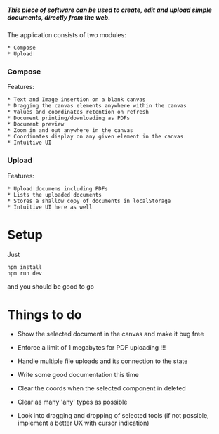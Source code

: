 ##### This piece of software can be used to create, edit and upload simple documents, directly from the web.

The application consists of two modules:  

    * Compose
    * Upload

### Compose 

Features:

    * Text and Image insertion on a blank canvas
    * Dragging the canvas elements anywhere within the canvas
    * Values and coordinates retention on refresh
    * Document printing/downloading as PDFs
    * Document preview
    * Zoom in and out anywhere in the canvas 
    * Coordinates display on any given element in the canvas
    * Intuitive UI

### Upload

Features:
    
    * Upload documens including PDFs
    * Lists the uploaded documents
    * Stores a shallow copy of documents in localStorage
    * Intuitive UI here as well


# Setup

Just

```
npm install
npm run dev
```

and you should be good to go


# Things to do
<!-- * Add some shadows -->
<!-- * Coords should clear when the document clears -->
<!-- * Store the uploaded files in localStorage -->
<!-- * Make the TCanvasContextActionType type actually work when dispatching actions -->
<!-- * Make the documents iterable which means there should be multiple documents in the state  -->
<!-- * Reproduce the sidebar disappearing error -->
<!-- * Create a select list for selecting an active document -->
<!-- * Fix the preview state -->
<!--     * fix the document top margin for good -->
<!--     * Fix the document height -->

* Show the selected document in the canvas and make it bug free
* Enforce a limit of 1 megabytes for PDF uploading !!!
* Handle multiple file uploads and its connection to the state
* Write some good documentation this time

* Clear the coords when the selected component in deleted
* Clear as many 'any' types as possible
* Look into dragging and dropping of selected tools (if not possible, implement a better UX with cursor indication)

